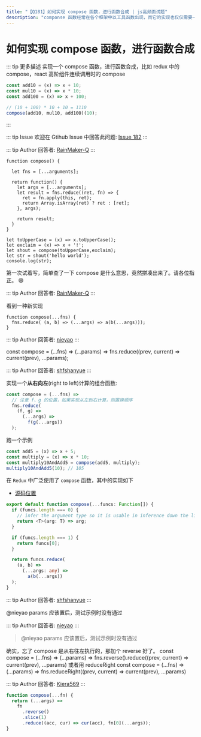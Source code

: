 ```yaml
---
title: "【Q181】如何实现 compose 函数，进行函数合成 | js高频面试题"
description: "componse 函数经常在各个框架中以工具函数出现，而它的实现也仅仅需要一行代码  字节跳动面试题、阿里腾讯面试题、美团小米面试题。"
---
```


# 如何实现 compose 函数，进行函数合成

::: tip 更多描述
实现一个 compose 函数，进行函数合成，比如 redux 中的 compose，react 高阶组件连续调用时的 compose

```js
const add10 = (x) => x + 10;
const mul10 = (x) => x * 10;
const add100 = (x) => x + 100;

// (10 + 100) * 10 + 10 = 1110
compose(add10, mul10, add100)(10);
```

:::

::: tip Issue
欢迎在 Gtihub Issue 中回答此问题: [Issue 182](https://github.com/shfshanyue/Daily-Question/issues/182)
:::

::: tip Author
回答者: [RainMaker-Q](https://github.com/RainMaker-Q)
:::

```
function compose() {

  let fns = [...arguments];

  return function() {
    let args = [...arguments];
    let result = fns.reduce((ret, fn) => {
      ret = fn.apply(this, ret);
      return Array.isArray(ret) ? ret : [ret];
    }, args);

    return result;
  }
}

let toUpperCase = (x) => x.toUpperCase();
let exclaim = (x) => x + '!';
let shout = compose(toUpperCase,exclaim);
let str = shout('hello world');
console.log(str);
```

第一次试着写，简单查了一下 compose 是什么意思，竟然拼凑出来了。请各位指正。 :smile:

::: tip Author
回答者: [RainMaker-Q](https://github.com/RainMaker-Q)
:::

看到一种新实现

```
function compose(...fns) {
  fns.reduce( (a, b) => (...args) => a(b(...args)));
}
```

::: tip Author
回答者: [nieyao](https://github.com/nieyao)
:::

const compose = (...fns) => (...params) => fns.reduce((prev, current) => current(prev), ...params);

::: tip Author
回答者: [shfshanyue](https://github.com/shfshanyue)
:::

实现一个**从右向左**(right to left)计算的组合函数:

```js
const compose = (...fns) =>
  // 注意 f、g 的位置，如果实现从左到右计算，则置换顺序
  fns.reduce(
    (f, g) =>
      (...args) =>
        f(g(...args))
  );
```

跑一个示例

```js
const add5 = (x) => x + 5;
const multiply = (x) => x * 10;
const multiply10AndAdd5 = compose(add5, multiply);
multiply10AndAdd5(10); // 105
```

在 `Redux` 中广泛使用了 `compose` 函数，其中的实现如下

- [源码位置](https://github.com/reduxjs/redux/blob/master/src/compose.ts)

```ts
export default function compose(...funcs: Function[]) {
  if (funcs.length === 0) {
    // infer the argument type so it is usable in inference down the line
    return <T>(arg: T) => arg;
  }

  if (funcs.length === 1) {
    return funcs[0];
  }

  return funcs.reduce(
    (a, b) =>
      (...args: any) =>
        a(b(...args))
  );
}
```

::: tip Author
回答者: [shfshanyue](https://github.com/shfshanyue)
:::

@nieyao params 应该置后，测试示例时没有通过

::: tip Author
回答者: [nieyao](https://github.com/nieyao)
:::

> @nieyao params 应该置后，测试示例时没有通过

确实，忘了 compose 是从右往左执行的，那加个 reverse 好了。
const compose = (...fns) => (...params) => fns.reverse().reduce((prev, current) => current(prev), ...params)
或者用 reduceRight
const compose = (...fns) => (...params) => fns.reduceRight((prev, current) => current(prev), ...params)

::: tip Author
回答者: [Kiera569](https://github.com/Kiera569)
:::

```js
function compose(...fn) {
  return (...args) =>
    fn
      .reverse()
      .slice(1)
      .reduce((acc, cur) => cur(acc), fn[0](...args));
}
```
